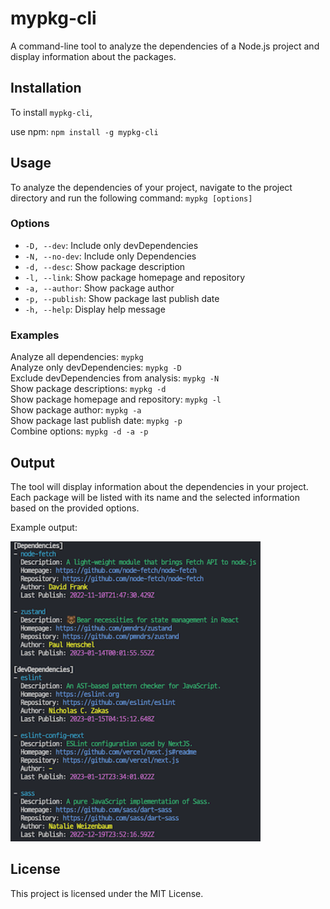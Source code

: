 # mypkg-cli

A command-line tool to analyze the dependencies of a Node.js project and display information about the packages.

## Installation

To install `mypkg-cli`,

use npm: `npm install -g mypkg-cli`

## Usage

To analyze the dependencies of your project, navigate to the project directory and run the following command:
`mypkg [options]`

### Options

- `-D, --dev`: Include only devDependencies
- `-N, --no-dev`: Include only Dependencies
- `-d, --desc`: Show package description
- `-l, --link`: Show package homepage and repository
- `-a, --author`: Show package author
- `-p, --publish`: Show package last publish date
- `-h, --help`: Display help message

### Examples

Analyze all dependencies: `mypkg` <br>
Analyze only devDependencies: `mypkg -D` <br>
Exclude devDependencies from analysis: `mypkg -N` <br>
Show package descriptions: `mypkg -d` <br>
Show package homepage and repository: `mypkg -l` <br>
Show package author: `mypkg -a` <br>
Show package last publish date: `mypkg -p` <br>
Combine options: `mypkg -d -a -p`

## Output

The tool will display information about the dependencies in your project. Each package will be listed with its name and the selected information based on the provided options.

Example output:

<img src="output.png" width="400px" height="480px" />

## License

This project is licensed under the MIT License.
